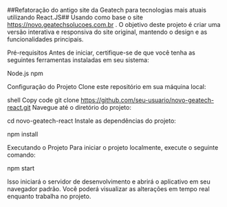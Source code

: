 ##Refatoração do antigo site da Geatech para tecnologias mais atuais utilizando
React.JS##
Usando como base o site https://novo.geatechsolucoes.com.br . O objetivo deste projeto é criar uma versão interativa e responsiva do site original, mantendo o design e as funcionalidades principais.

Pré-requisitos
Antes de iniciar, certifique-se de que você tenha as seguintes ferramentas instaladas em seu sistema:

Node.js
npm

Configuração do Projeto
Clone este repositório em sua máquina local:

shell
Copy code
git clone https://github.com/seu-usuario/novo-geatech-react.git
Navegue até o diretório do projeto:


cd novo-geatech-react
Instale as dependências do projeto:


npm install

Executando o Projeto
Para iniciar o projeto localmente, execute o seguinte comando:


npm start

Isso iniciará o servidor de desenvolvimento e abrirá o aplicativo em seu navegador padrão. Você poderá visualizar as alterações em tempo real enquanto trabalha no projeto.
